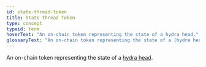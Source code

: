 ```yaml
---
id: state-thread-token
title: State Thread Token
type: concept
typeid: term
hoverText: "An on-chain token representing the state of a hydra head."
glossaryText: "An on-chain token representing the state of a [hydra head](../terms/hydra-head)."
---
```


An on-chain token representing the state of a [hydra head](../terms/hydra-head).
